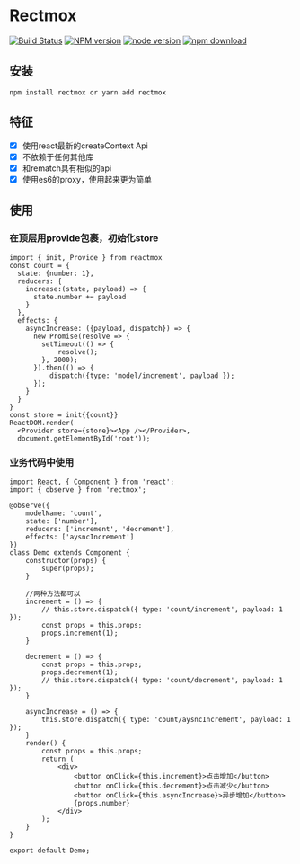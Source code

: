 # Rectmox

[![Build Status](https://travis-ci.org/snakeUni/rectmox.svg?branch=master)](https://travis-ci.org/snakeUni/rectmox)
[![NPM version](https://img.shields.io/npm/v/rectmox.svg?style=flat-square)](https://www.npmjs.com/package/rectmox)
[![node version](https://img.shields.io/badge/node.js-%3E=_8.0-green.svg?style=flat-square)](http://nodejs.org/download/)
[![npm download](https://img.shields.io/npm/dm/rectmox.svg?style=flat-square)](https://www.npmjs.com/package/rectmox)

## 安装
```
npm install rectmox or yarn add rectmox
```
## 特征
- [x] 使用react最新的createContext Api
- [x] 不依赖于任何其他库
- [x] 和rematch具有相似的api
- [x] 使用es6的proxy，使用起来更为简单

## 使用
### 在顶层用provide包裹，初始化store
```
import { init, Provide } from reactmox
const count = {
  state: {number: 1},
  reducers: {
    increase:(state, payload) => {
      state.number += payload
    }
  },
  effects: {
    asyncIncrease: ({payload, dispatch}) => {
      new Promise(resolve => {
        setTimeout(() => {
            resolve();
        }, 2000);
      }).then(() => {
          dispatch({type: 'model/increment', payload });
      });
    }
  }
}
const store = init{{count}}
ReactDOM.render(
  <Provider store={store}><App /></Provider>, 
  document.getElementById('root'));
```
### 业务代码中使用
```
import React, { Component } from 'react';
import { observe } from 'rectmox';

@observe({
    modelName: 'count',
    state: ['number'],
    reducers: ['increment', 'decrement'],
    effects: ['aysncIncrement']
})
class Demo extends Component {
    constructor(props) {
        super(props);
    }

    //两种方法都可以
    increment = () => {
        // this.store.dispatch({ type: 'count/increment', payload: 1 });
        const props = this.props;
        props.increment(1);
    }

    decrement = () => {
        const props = this.props;
        props.decrement(1);
        // this.store.dispatch({ type: 'count/decrement', payload: 1 });
    }

    asyncIncrease = () => {
        this.store.dispatch({ type: 'count/aysncIncrement', payload: 1 });
    }
    render() {
        const props = this.props;
        return (
            <div>
                <button onClick={this.increment}>点击增加</button>
                <button onClick={this.decrement}>点击减少</button>
                <button onClick={this.asyncIncrease}>异步增加</button>
                {props.number}
            </div>
        );
    }
}

export default Demo;
```
